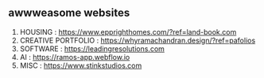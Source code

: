 ## awwweasome websites

1. HOUSING : https://www.epprighthomes.com/?ref=land-book.com
2. CREATIVE PORTFOLIO : https://whyramachandran.design/?ref=pafolios
3. SOFTWARE : https://leadingresolutions.com
4. AI : https://ramos-app.webflow.io
5. MISC : https://www.stinkstudios.com
